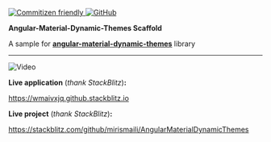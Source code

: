<p dir="auto">
    <a href="http://commitizen.github.io/cz-cli/">
        <img alt="Commitizen friendly" src="https://img.shields.io/badge/commitizen-friendly-brightgreen.svg">
    </a>
    <a href="https://github.com/mirismaili/AngularMaterialDynamicThemes/blob/master/LICENSE">
        <img alt="GitHub" src="https://img.shields.io/github/license/mirismaili/AngularMaterialDynamicThemes.svg">
    </a>
</p>

**Angular-Material-Dynamic-Themes Scaffold**

A sample for [**angular-material-dynamic-themes**](https://npmjs.com/package/angular-material-dynamic-themes) library

***

![Video](https://raw.githubusercontent.com/mirismaili/AngularMaterialDynamicThemes/master/res/preview.gif "Video")


**Live application** (*thank StackBlitz*)**:**

https://wmaivxjq.github.stackblitz.io

**Live project** (*thank StackBlitz*)**:**

https://stackblitz.com/github/mirismaili/AngularMaterialDynamicThemes
